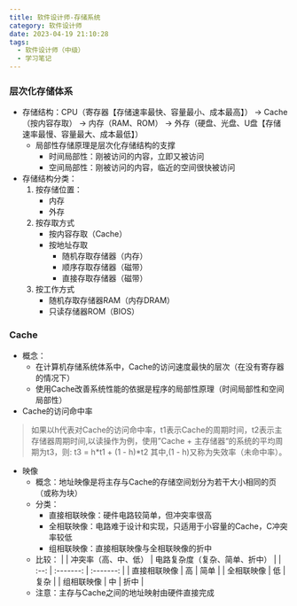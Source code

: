 ```yaml
---
title: 软件设计师-存储系统
category: 软件设计师
date: 2023-04-19 21:10:28
tags:
  - 软件设计师（中级）
  - 学习笔记
---
```


<!--more-->
### 层次化存储体系
- 存储结构：CPU（寄存器【存储速率最快、容量最小、成本最高】） -> Cache（按内容存取） -> 内存（RAM、ROM） -> 外存（硬盘、光盘、U盘【存储速率最慢、容量最大、成本最低】）
  - 局部性存储原理是层次化存储结构的支撑
    - 时间局部性：刚被访问的内容，立即又被访问
    - 空间局部性：刚被访问的内容，临近的空间很快被访问
- 存储结构分类：
    1. 按存储位置：
        - 内存
        - 外存
    2. 按存取方式
        - 按内容存取（Cache）
        - 按地址存取
            - 随机存取存储器（内存）
            - 顺序存取存储器（磁带）
            - 直接存取存储器（磁带）
    3. 按工作方式
        - 随机存取存储器RAM（内存DRAM）
        - 只读存储器ROM（BIOS）
### Cache
- 概念：
    - 在计算机存储系统体系中，Cache的访问速度最快的层次（在没有寄存器的情况下）
    - 使用Cache改善系统性能的依据是程序的局部性原理（时间局部性和空间局部性）
- Cache的访问命中率
 > 如果以h代表对Cache的访问命中率，t1表示Cache的周期时间，t2表示主存储器周期时间,以读操作为例，使用”Cache + 主存储器“的系统的平均周期为t3，则:
 > t3 = h*t1 + (1 - h)*t2
 > 其中,(1 - h)又称为失效率（未命中率）。
- 映像
    - 概念：地址映像是将主存与Cache的存储空间划分为若干大小相同的页（或称为块）
    - 分类：
        - 直接相联映像：硬件电路较简单，但冲突率很高
        - 全相联映像：电路难于设计和实现，只适用于小容量的Cache，C冲突率较低
        - 组相联映像：直接相联映像与全相联映像的折中
    - 比较：
    |  | 冲突率（高、中、低） | 电路复杂度（复杂、简单、折中） |
    | :--: | :-------: | :-------: | 
    | 直接相联映像 | 高 | 简单 | 
    | 全相联映像 | 低 | 复杂 | 
    | 组相联映像 | 中 | 折中 | 
    - 注意：主存与Cache之间的地址映射由硬件直接完成
